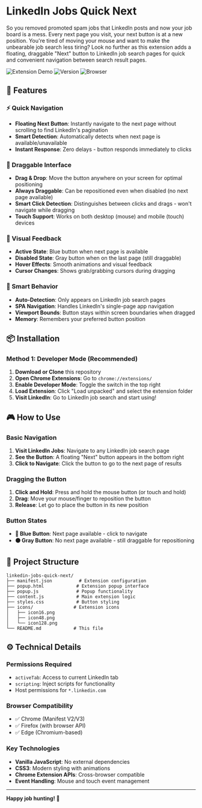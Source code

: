 # LinkedIn Jobs Quick Next

So you removed promoted spam jobs that LinkedIn posts and now your job board is a mess. Every next page you visit, your next button is at a new position. You're tired of moving your mouse and want to make the unbearable job search less tiring? Look no further as this extension adds a floating, draggable "Next" button to LinkedIn job search pages for quick and convenient navigation between search result pages.

![Extension Demo](https://img.shields.io/badge/Status-Working-brightgreen) ![Version](https://img.shields.io/badge/Version-1.0-blue) ![Browser](https://img.shields.io/badge/Browser-Chrome%20%7C%20Firefox-orange)

## 🚀 Features

### ⚡ Quick Navigation
- **Floating Next Button**: Instantly navigate to the next page without scrolling to find LinkedIn's pagination
- **Smart Detection**: Automatically detects when next page is available/unavailable
- **Instant Response**: Zero delays - button responds immediately to clicks

### 🎯 Draggable Interface
- **Drag & Drop**: Move the button anywhere on your screen for optimal positioning
- **Always Draggable**: Can be repositioned even when disabled (no next page available)
- **Smart Click Detection**: Distinguishes between clicks and drags - won't navigate while dragging
- **Touch Support**: Works on both desktop (mouse) and mobile (touch) devices

### 🎨 Visual Feedback
- **Active State**: Blue button when next page is available
- **Disabled State**: Gray button when on the last page (still draggable)
- **Hover Effects**: Smooth animations and visual feedback
- **Cursor Changes**: Shows grab/grabbing cursors during dragging

### 🔧 Smart Behavior
- **Auto-Detection**: Only appears on LinkedIn job search pages
- **SPA Navigation**: Handles LinkedIn's single-page app navigation
- **Viewport Bounds**: Button stays within screen boundaries when dragged
- **Memory**: Remembers your preferred button position

## 📦 Installation

### Method 1: Developer Mode (Recommended)
1. **Download or Clone** this repository
2. **Open Chrome Extensions**: Go to `chrome://extensions/`
3. **Enable Developer Mode**: Toggle the switch in the top right
4. **Load Extension**: Click "Load unpacked" and select the extension folder
5. **Visit LinkedIn**: Go to LinkedIn job search and start using!


## 🎮 How to Use

### Basic Navigation
1. **Visit LinkedIn Jobs**: Navigate to any LinkedIn job search page
2. **See the Button**: A floating "Next" button appears in the bottom right
3. **Click to Navigate**: Click the button to go to the next page of results

### Dragging the Button
1. **Click and Hold**: Press and hold the mouse button (or touch and hold)
2. **Drag**: Move your mouse/finger to reposition the button
3. **Release**: Let go to place the button in its new position

### Button States
- **🔵 Blue Button**: Next page available - click to navigate
- **⚫ Gray Button**: No next page available - still draggable for repositioning

## 📁 Project Structure

```
linkedin-jobs-quick-next/
├── manifest.json          # Extension configuration
├── popup.html            # Extension popup interface
├── popup.js              # Popup functionality
├── content.js            # Main extension logic
├── styles.css            # Button styling
├── icons/               # Extension icons
│   ├── icon16.png
│   ├── icon48.png
│   └── icon128.png
└── README.md            # This file
```

## ⚙️ Technical Details

### Permissions Required
- `activeTab`: Access to current LinkedIn tab
- `scripting`: Inject scripts for functionality
- Host permissions for `*.linkedin.com`

### Browser Compatibility
- ✅ Chrome (Manifest V2/V3)
- ✅ Firefox (with browser API)
- ✅ Edge (Chromium-based)

### Key Technologies
- **Vanilla JavaScript**: No external dependencies
- **CSS3**: Modern styling with animations
- **Chrome Extension APIs**: Cross-browser compatible
- **Event Handling**: Mouse and touch event management

---

**Happy job hunting! 🎯**

